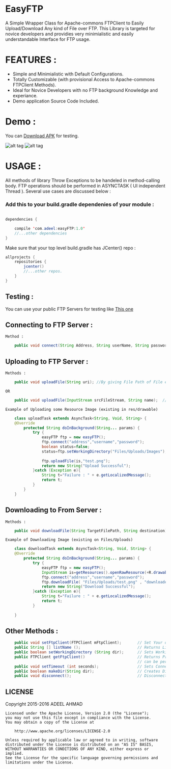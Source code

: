 # EasyFTP
A Simple Wrapper Class for Apache-commons FTPClient to Easily Upload/Download Any kind of File over FTP. This Library
is targeted for novice developers and providies very minimialistic and easily understandable Interface for FTP usage.

# FEATURES :
* Simple and Minimialistic with Default Configurations.
* Totally Customizable (with provisional Access to Apache-commons FTPClient Methods).
* Ideal for Novice Developers with no FTP background Knowledge and experiance.
* Demo application Source Code Included.

# Demo :
You can [Download APK](http://www.mediafire.com/download/aqv09p5e9z7uvk3/app-debug.apk) for testing.


![alt tag](http://s8.postimg.org/wc2z7xqnp/image.png)         ![alt tag](http://s16.postimg.org/e1202pghx/image.png)

# USAGE : 
All methods of library Throw Exceptions to be handeled in method-calling body. FTP operations should be performed in ASYNCTASK ( UI independent Thread ). Several use cases are discussed below :

### Add this to your build.gradle dependenies of your module :
```java

dependencies {

    compile 'com.adeel:easyFTP:1.0'
    //...other dependencies 
}
```
Make sure that your top level build.gradle has JCenter() repo :

```java
allprojects {
    repositories {
        jcenter()
        //...other repos.
    }
}
```

## Testing :
You can use your public FTP Servers for testing like [This one](https://www.swfwmd.state.fl.us/data/ftp/)
## Connecting to FTP Server :
    
    Method : 
```java
    public void connect(String Address, String userName, String password); //using Default port 21
```
    
    
## Uploading to FTP Server :
    
    Methods :
```java
    public void uploadFile(String uri); //By giving File Path of File existing on Device , to be uploaded.
```
    OR
```java
    public void uploadFile(InputStream srcFileStream, String name);  //By passing InputFileStream and          //FileName.Extention
```
    
    
    Example of Uploading some Resource Image (existing in res/drawable)
```java
    class uploadTask extends AsyncTask<String, Void, String> {
    @Override
        protected String doInBackground(String... params) {
            try {
                easyFTP ftp = new easyFTP();
                ftp.connect("address","username","password");
                boolean status=false;
                status=ftp.setWorkingDirectory("Files/Uploads/Images"); // if User say provided any Destination then Set it , otherwise
                                                                        // Upload will be stored on Default /root level on server
                ftp.uploadFile(is,"test.png");
                return new String("Upload Successful");
            }catch (Exception e){
                String t="Failure : " + e.getLocalizedMessage();
                return t;
            }
        }
    }
```
    
## Downloading to From Server :
    
    Methods :
```java
    public void downloadFile(String TargetFilePath, String destination);
```
    
    Example of Downloading Image (existing on Files/Uploads)
```java
    class downloadTask extends AsyncTask<String, Void, String> {
    @Override
        protected String doInBackground(String... params) {
            try {
                easyFTP ftp = new easyFTP();
                InputStream is=getResources().openRawResource(+R.drawable.easyftptest);
                ftp.connect("address","username","password");
                ftp.downloadFile( "Files/Uploads/test.png" , "downloaded_image.png" );
                return new String("Download Successful");
            }catch (Exception e){
                String t="Failure : " + e.getLocalizedMessage();
                return t;
            }
        
    }
```
    
## Other Methods :

```java
    public void setFtpClient(FTPClient mFtpClient);       // Set Your own Customized FTPClient
    public String [] listName ();                         // Returns List of Files in current working directory
    public boolean setWorkingDirectory (String dir);      // Sets Working Directory
    public FTPClient getFtpClient()                       // Returns Private member FTPClient, Apache-commons FTPClient operations
                                                          // can be performed on this allowing complete customization.
    public void setTimeout (int seconds);                 // Sets Connection timout , default is 10 secs.
    public boolean makeDir(String dir);                   // Creates Directory on server at given path 
    public void disconnect();                             // Disconnects FTPClient
```
  
## LICENSE 
  Copyright 2015-2016 ADEEL AHMAD

    Licensed under the Apache License, Version 2.0 (the "License");
    you may not use this file except in compliance with the License.
    You may obtain a copy of the License at
    
        http://www.apache.org/licenses/LICENSE-2.0
    
    Unless required by applicable law or agreed to in writing, software
    distributed under the License is distributed on an "AS IS" BASIS,
    WITHOUT WARRANTIES OR CONDITIONS OF ANY KIND, either express or implied.
    See the License for the specific language governing permissions and
    limitations under the License.
